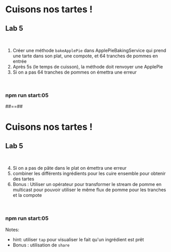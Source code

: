 <!-- .slide: class="exercice" -->

# Cuisons nos tartes !

## Lab 5

<br>

1. Créer une méthode `bakeApplePie` dans ApplePieBakingService qui prend une tarte dans son plat, une compote, et 64 tranches de pommes en entrée
2. Après 5s (le temps de cuisson), la méthode doit renvoyer une ApplePie
3. Si on a pas 64 tranches de pommes on émettra une erreur

<br>

### npm run start:05

##==##

<!-- .slide: class="exercice" -->

# Cuisons nos tartes !

## Lab 5

<br>

4. Si on a pas de pâte dans le plat on émettra une erreur
5. combiner les différents ingrédients pour les cuire ensemble pour obtenir des tartes
6. Bonus : Utiliser un opérateur pour transformer le stream de pomme en multicast pour pouvoir utiliser le même flux de pomme pour les tranches et la compote

<br>

### npm run start:05

Notes:

- hint: utiliser `tap` pour visualiser le fait qu'un ingrédient est prêt
- Bonus : utilisation de `share`

